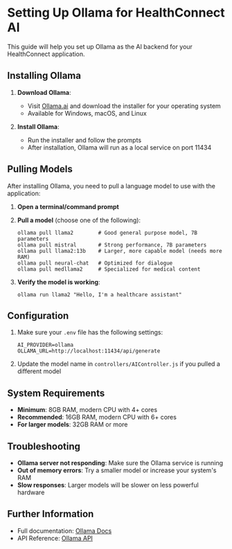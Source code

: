 # Setting Up Ollama for HealthConnect AI

This guide will help you set up Ollama as the AI backend for your HealthConnect application.

## Installing Ollama

1. **Download Ollama**:
   - Visit [Ollama.ai](https://ollama.ai/download) and download the installer for your operating system
   - Available for Windows, macOS, and Linux

2. **Install Ollama**:
   - Run the installer and follow the prompts
   - After installation, Ollama will run as a local service on port 11434

## Pulling Models

After installing Ollama, you need to pull a language model to use with the application:

1. **Open a terminal/command prompt**

2. **Pull a model** (choose one of the following):
   ```
   ollama pull llama2        # Good general purpose model, 7B parameters
   ollama pull mistral       # Strong performance, 7B parameters
   ollama pull llama2:13b    # Larger, more capable model (needs more RAM)
   ollama pull neural-chat   # Optimized for dialogue
   ollama pull medllama2     # Specialized for medical content
   ```

3. **Verify the model is working**:
   ```
   ollama run llama2 "Hello, I'm a healthcare assistant"
   ```

## Configuration

1. Make sure your `.env` file has the following settings:
   ```
   AI_PROVIDER=ollama
   OLLAMA_URL=http://localhost:11434/api/generate
   ```

2. Update the model name in `controllers/AIController.js` if you pulled a different model

## System Requirements

- **Minimum**: 8GB RAM, modern CPU with 4+ cores
- **Recommended**: 16GB RAM, modern CPU with 6+ cores
- **For larger models**: 32GB RAM or more

## Troubleshooting

- **Ollama server not responding**: Make sure the Ollama service is running
- **Out of memory errors**: Try a smaller model or increase your system's RAM
- **Slow responses**: Larger models will be slower on less powerful hardware

## Further Information

- Full documentation: [Ollama Docs](https://github.com/ollama/ollama/blob/main/README.md)
- API Reference: [Ollama API](https://github.com/ollama/ollama/blob/main/docs/api.md)

